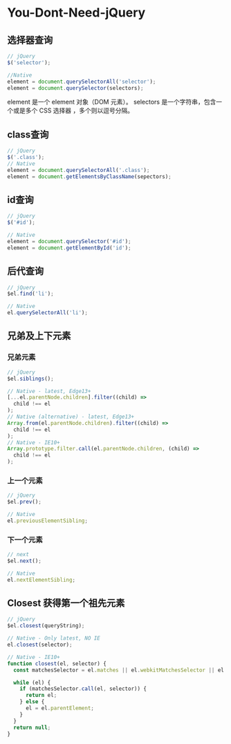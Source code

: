 # You-Dont-Need-jQuery

## 选择器查询
``` javascript
// jQuery
$('selector');

//Native
element = document.querySelectorAll('selector');
element = document.querySelector(selectors);
```
element 是一个 element 对象（DOM 元素）。
selectors 是一个字符串，包含一个或是多个 CSS 选择器 ，多个则以逗号分隔。

## class查询
``` javascript
// jQuery
$('.class');
// Native
element = document.querySelectorAll('.class');
element = document.getElementsByClassName(sepectors);
```

## id查询
``` javascript
// jQuery
$('#id');

// Native
element = document.querySelector('#id');
element = document.getElementById('id');
```

## 后代查询
``` javascript
// jQuery
$el.find('li');

// Native
el.querySelectorAll('li');
```

## 兄弟及上下元素

### 兄弟元素
``` javascript
// jQuery
$el.siblings();

// Native - latest, Edge13+
[...el.parentNode.children].filter((child) =>
  child !== el
);
// Native (alternative) - latest, Edge13+
Array.from(el.parentNode.children).filter((child) =>
  child !== el
);
// Native - IE10+
Array.prototype.filter.call(el.parentNode.children, (child) =>
  child !== el
);
```
### 上一个元素
```javascript
// jQuery
$el.prev();

// Native
el.previousElementSibling;
```

### 下一个元素
``` javascript
// next
$el.next();

// Native
el.nextElementSibling;
```

## Closest 获得第一个祖先元素
``` javascript
// jQuery
$el.closest(queryString);

// Native - Only latest, NO IE
el.closest(selector);

// Native - IE10+
function closest(el, selector) {
  const matchesSelector = el.matches || el.webkitMatchesSelector || el.mozMatchesSelector || el.msMatchesSelector;

  while (el) {
    if (matchesSelector.call(el, selector)) {
      return el;
    } else {
      el = el.parentElement;
    }
  }
  return null;
}
```